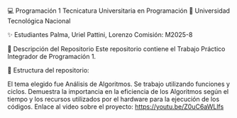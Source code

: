 💻 Programación 1
Tecnicatura Universitaria en Programación
📍 Universidad Tecnológica Nacional

✨ Estudiantes
Palma, Uriel
Pattini, Lorenzo
Comisión: M2025-8

📂 Descripción del Repositorio
Este repositorio contiene el Trabajo Práctico Integrador de Programación 1.

📌 Estructura del repositorio:

El tema elegido fue Análisis de Algoritmos.
Se trabajo utilizando funciones y ciclos.
Demuestra la importancia en la eficiencia de los Algoritmos según el tiempo y los recursos utilizados por el hardware para la ejecución de los códigos.
Enlace al video sobre el proyecto: https://youtu.be/Z0uC6aWLlfs
